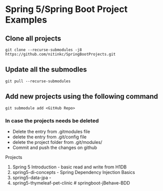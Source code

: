 # Spring 5/Spring Boot Project Examples

## Clone all projects
```
git clone --recurse-submodules -j8 https://github.com/nitinkc/SpringBootProjects.git
```

## Update all the submodles
```
git pull --recurse-submodules
```


## Add new projects using the following command
```
git submodule add <GitHub Repo>
```


### In case the projects needs be deleted

* Delete the entry from .gitmodules file
* delete the entry from .git/config file
* delete the project folder from .git/modules/<git-project-name>
* Commit and push the changes on github

Projects

1. Spring 5 Introduction -  basic read and write from H1DB
2. spring5-di-concepts - Spring Dependency Injection Basics
3. spring5-data-jpa -
4. spring5-thymeleaf-pet-clinic
#   s p r i n g b o o t - j B e h a v e - B D D  
 